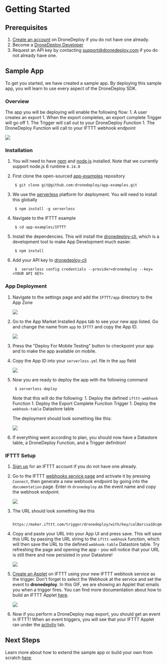 # Getting Started

## Prerequisites

1. [Create an account](https://www.dronedeploy.com/signup.html) on DroneDeploy if you do not have one already.
2. Become a [DroneDeploy Developer](../readme/developer.md)
3. Request an API key by contacting support@dronedeploy.com if you do not already have one.

## Sample App

To get you started, we have created a sample app. By deploying this sample app, you will learn to use every aspect of the DroneDeploy SDK.

### Overview

The app you will be deploying will enable the following flow: 1. A user creates an export 1. When the export completes, an export complete Trigger will go off 1. The Trigger will call out to your DroneDeploy Function 1. The DroneDeploy Function will call to your IFTTT webhook endpoint

![](<../../../.gitbook/assets/ifttt-flow (2).png>)

### Installation

1. You will need to have [npm](https://www.npmjs.com/) and [node.js](https://nodejs.org/en/) installed. Note that we currently support node.js 6 runtime `6.14.0`
2.  First clone the open-sourced [app-examples](https://github.com/dronedeploy/app-examples) repository

    ```
     $ git clone git@github.com:dronedeploy/app-examples.git
    ```
3.  We use the [serverless](https://serverless.com/) platform for deployment. You will need to install this globally

    ```
     $ npm install -g serverless
    ```
4.  Navigate to the IFTTT example

    ```
     $ cd app-examples/IFTTT
    ```
5.  Install the dependencies. This will install the [dronedeploy-cli](dronedeploy-cli.md), which is a development tool to make App Development much easier.

    ```
     $ npm install
    ```
6.  Add your API key to [dronedeploy-cli](dronedeploy-cli.md)

    ```
     $  serverless config credentials --provider=dronedeploy --key=<YOUR API KEY>
    ```

### App Deployment

1.  Navigate to the settings page and add the `IFTTT/app` directory to the App Zone

    ![](<../../../.gitbook/assets/ifttt-sample-settings (2).gif>)
2.  Go to the App Market Installed Apps tab to see your new app listed. Go and change the name from `app` to `IFTTT` and copy the App ID.

    ![](<../../../.gitbook/assets/ifttt-sample-app-id (2).gif>)
3. Press the "Deploy For Mobile Testing" button to checkpoint your app and to make the app available on mobile.
4.  Copy the App ID into your `serverless.yml` file in the `app` field

    ![](<../../../.gitbook/assets/ifttt-sample-app-id-serverless2 (2).gif>)
5.  Now you are ready to deploy the app with the following command

    ```
     $ serverless deploy
    ```

    Note that this will do the following: 1. Deploy the defined `ifttt-webhook` Function 1. Deploy the Export Complete Function Trigger 1. Deploy the `webhook-table` Datastore table

    The deployment should look something like this:

    ![](<../../../.gitbook/assets/ifttt-sample-deploy (2).gif>)
6. If everything went according to plan, you should now have a Datastore table, a DroneDeploy Function, and a Trigger definition!

### IFTTT Setup

1. [Sign up](https://ifttt.com/join) for an IFTTT account if you do not have one already.
2.  Go to the IFTTT [webhooks service page](https://ifttt.com/maker\_webhooks) and activate it by pressing `Connect`, then generate a new webhook endpoint by going into the `documentation` page. Enter in `dronedeploy` as the event name and copy the webhook endpoint.

    ![](<../../../.gitbook/assets/ifttt-sample-webhook (2).gif>)
3.  The URL should look something like this

    ```
     https://maker.ifttt.com/trigger/dronedeploy/with/key/calBarcsa1DcqmSN9_D1acb
    ```
4.  Copy and paste your URL into your App UI and press save. This will save this URL by passing the URL string to the `ifttt-webhook` function, which will then save the URL to the defined `webhook-table` Datastore table. Try refreshing the page and opening the app - you will notice that your URL is still there and now persisted in your Datastore!

    ![](<../../../.gitbook/assets/ifttt-sample-save (2).gif>)
5.  [Create an Applet](https://ifttt.com/create) on IFTTT using your new IFTTT webhook service as the trigger. Don't forget to select the Webhook at the service and set the event to **dronedeploy**. In this GIF, we are showing an Applet that emails you when a trigger fires. You can find more documentation about how to build an IFTTT Applet [here](https://ifttt.com/blog/2017/05/how-to-build-an-applet).

    ![](<../../../.gitbook/assets/ifttt-applet (2).gif>)
6. Now if you perform a DroneDeploy map export, you should get an event in IFTTT! When an event triggers, you will see that your IFTTT Applet ran under the [activity](https://ifttt.com/activity) tab.

## Next Steps

Learn more about how to extend the sample app or build your own from scratch [here](app-development.md).
